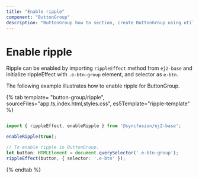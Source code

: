 ```yaml
---
title: "Enable ripple"
component: "ButtonGroup"
description: "ButtonGroup how to section, create ButtonGroup using util function, icons, form submit, show selected state on initial render."
---
```


# Enable ripple

Ripple can be enabled by importing `rippleEffect` method from `ej2-base` and initialize rippleEffect with `.e-btn-group`
element, and selector as `e-btn`.

The following example illustrates how to enable ripple for ButtonGroup.

<!-- markdownlint-disable MD033 -->

{% tab template= "button-group/ripple", sourceFiles="app.ts,index.html,styles.css", es5Template="ripple-template" %}

```typescript

import { rippleEffect, enableRipple } from '@syncfusion/ej2-base';

enableRipple(true);

// To enable ripple in ButtonGroup.
let button: HTMLElement = document.querySelector('.e-btn-group');
rippleEffect(button, { selector: '.e-btn' });

```

{% endtab %}